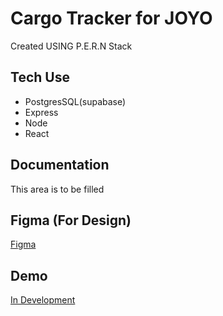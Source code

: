 # Cargo Tracker for JOYO

Created USING P.E.R.N Stack



## Tech Use
- PostgresSQL(supabase)
- Express
- Node
- React

## Documentation
This area is to be filled

## Figma (For Design)
[Figma](https://www.figma.com/file/hy5vsKje1ghI22cWFKCJQV/Vessel%2FCargo_Tracker-UI?node-id=0%3A1&t=6YaSXEIEXKIbjhjH-1/)

## Demo
[In Development]()
